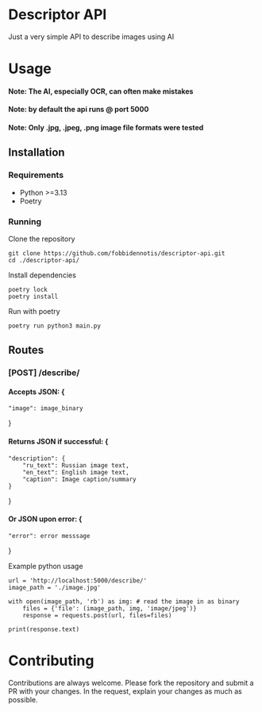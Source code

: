 # Descriptor API

Just a very simple API to describe images using AI

# Usage
#### Note: The AI, especially OCR, can often make mistakes
#### Note: by default the api runs @ port 5000
#### Note: Only .jpg, .jpeg, .png image file formats were tested
## Installation
### Requirements
- Python >=3.13
- Poetry

### Running
Clone the repository
```
git clone https://github.com/fobbidennotis/descriptor-api.git
cd ./descriptor-api/
```

Install dependencies

```
poetry lock
poetry install
```

Run with poetry
```
poetry run python3 main.py
```

## Routes
### [POST] /describe/
#### Accepts JSON: {
    "image": image_binary
}
#### Returns JSON if successful: {
    "description": {
        "ru_text": Russian image text,
        "en_text": English image text,
        "caption": Image caption/summary
    }
}

#### Or JSON upon error: {
    "error": error messsage
}

Example python usage 
```
url = 'http://localhost:5000/describe/' 
image_path = './image.jpg'
 
with open(image_path, 'rb') as img: # read the image in as binary
    files = {'file': (image_path, img, 'image/jpeg')}
    response = requests.post(url, files=files)

print(response.text)  
```


# Contributing
Contributions are always welcome. Please fork the repository and submit a PR with your changes. In the request, explain your changes as much as possible.
